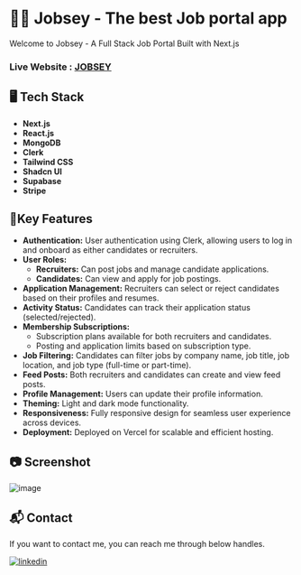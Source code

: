 # 🧑‍💻 Jobsey - The best Job portal app

Welcome to Jobsey - A Full Stack Job Portal Built with Next.js
### Live Website : [JOBSEY](https://jobsey-five.vercel.app/)


## 🖥️ Tech Stack
- **Next.js**
- **React.js**
- **MongoDB**
- **Clerk**
- **Tailwind CSS**
- **Shadcn UI**
- **Supabase**
- **Stripe**



## 🚀Key Features
- **Authentication:** User authentication using Clerk, allowing users to log in and onboard as either candidates or recruiters.
- **User Roles:**
  - **Recruiters:** Can post jobs and manage candidate applications.
  - **Candidates:** Can view and apply for job postings.
- **Application Management:** Recruiters can select or reject candidates based on their profiles and resumes.
- **Activity Status:** Candidates can track their application status (selected/rejected).
- **Membership Subscriptions:**
  - Subscription plans available for both recruiters and candidates.
  - Posting and application limits based on subscription type.
- **Job Filtering:** Candidates can filter jobs by company name, job title, job location, and job type (full-time or part-time).
- **Feed Posts:** Both recruiters and candidates can create and view feed posts.
- **Profile Management:** Users can update their profile information.
- **Theming:** Light and dark mode functionality.
- **Responsiveness:** Fully responsive design for seamless user experience across devices.
- **Deployment:** Deployed on Vercel for scalable and efficient hosting.

## 📷 Screenshot

![image](https://i.imgur.com/bNqWwVZ.jpg)

<h2>📬 Contact</h2>

If you want to contact me, you can reach me through below handles.

[![linkedin](https://img.shields.io/badge/LinkedIn-0077B5?style=for-the-badge&logo=linkedin&logoColor=white)](https://www.linkedin.com/in/pawan-gupta-59a61b247/)

